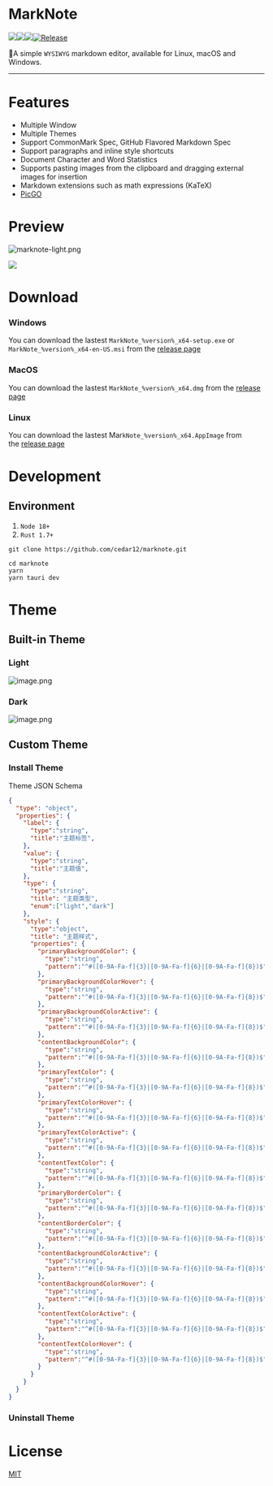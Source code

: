 # MarkNote

![](https://img.shields.io/github/stars/cedar12/marknote)![](https://img.shields.io/github/forks/cedar12/marknote)![](https://img.shields.io/github/downloads/cedar12/marknote/total)[![Release](https://github.com/cedar12/marknote/actions/workflows/release.yml/badge.svg)](https://github.com/cedar12/marknote/actions/workflows/release.yml)

🎉A simple `WYSIWYG` markdown editor, available for Linux, macOS and Windows.

---

# Features

- Multiple Window
- Multiple Themes
- Support CommonMark Spec, GitHub Flavored Markdown Spec
- Support paragraphs and inline style shortcuts
- Document Character and Word Statistics
- Supports pasting images from the clipboard and dragging external images for insertion
- Markdown extensions such as math expressions (KaTeX)
- [PicGO](https://molunerfinn.com/PicGo/)

# Preview

![marknote-light.png](https://cdn.jsdelivr.net/gh/cedar12/picgo@main/images/202310122323992.png)

![](https://cdn.jsdelivr.net/gh/cedar12/picgo@main/images/202310122323635.png)

# Download

### Windows

You can download the lastest `MarkNote_%version%_x64-setup.exe` or `MarkNote_%version%_x64-en-US.msi` from the [release page](https://github.com/cedar12/marknote/releases/latest)

### MacOS

You can download the lastest `MarkNote_%version%_x64.dmg` from the [release page](https://github.com/cedar12/marknote/releases/latest)

### Linux

You can download the lastest Mar`kNote_%version%_x64.AppImage` from the [release page](https://github.com/cedar12/marknote/releases/latest)

# Development

## Environment

1. `Node 18+`
2. `Rust 1.7+`

```shell
git clone https://github.com/cedar12/marknote.git
```

```shell
cd marknote
yarn
yarn tauri dev
```

# Theme

## Built-in Theme

### Light

![image.png](README.md.assets/20231016105324.image.png)

### Dark

![image.png](README.md.assets/20231016105421.image.png)

## Custom Theme

### Install Theme

Theme JSON Schema

```json
{
  "type": "object",
  "properties": {
	"label": {
	  "type":"string",
	  "title":"主题标签",
	},
	"value": {
	  "type":"string",
	  "title":"主题值",
	},
	"type": {
	  "type":"string",
	  "title": "主题类型",
	  "enum":["light","dark"]
	},
	"style": {
	  "type":"object",
	  "title": "主题样式",
	  "properties": {
		"primaryBackgroundColor": {
		  "type":"string",
		  "pattern":"^#([0-9A-Fa-f]{3}|[0-9A-Fa-f]{6}|[0-9A-Fa-f]{8})$"
		},
		"primaryBackgroundColorHover": {
		  "type":"string",
		  "pattern":"^#([0-9A-Fa-f]{3}|[0-9A-Fa-f]{6}|[0-9A-Fa-f]{8})$"
		},
		"primaryBackgroundColorActive": {
		  "type":"string",
		  "pattern":"^#([0-9A-Fa-f]{3}|[0-9A-Fa-f]{6}|[0-9A-Fa-f]{8})$"
		},
		"contentBackgroundColor": {
		  "type":"string",
		  "pattern":"^#([0-9A-Fa-f]{3}|[0-9A-Fa-f]{6}|[0-9A-Fa-f]{8})$"
		},
		"primaryTextColor": {
		  "type":"string",
		  "pattern":"^#([0-9A-Fa-f]{3}|[0-9A-Fa-f]{6}|[0-9A-Fa-f]{8})$"
		},
		"primaryTextColorHover": {
		  "type":"string",
		  "pattern":"^#([0-9A-Fa-f]{3}|[0-9A-Fa-f]{6}|[0-9A-Fa-f]{8})$"
		},
		"primaryTextColorActive": {
		  "type":"string",
		  "pattern":"^#([0-9A-Fa-f]{3}|[0-9A-Fa-f]{6}|[0-9A-Fa-f]{8})$"
		},
		"contentTextColor": {
		  "type":"string",
		  "pattern":"^#([0-9A-Fa-f]{3}|[0-9A-Fa-f]{6}|[0-9A-Fa-f]{8})$"
		},
		"primaryBorderColor": {
		  "type":"string",
		  "pattern":"^#([0-9A-Fa-f]{3}|[0-9A-Fa-f]{6}|[0-9A-Fa-f]{8})$"
		},
		"contentBorderColor": {
		  "type":"string",
		  "pattern":"^#([0-9A-Fa-f]{3}|[0-9A-Fa-f]{6}|[0-9A-Fa-f]{8})$"
		},
		"contentBackgroundColorActive": {
		  "type":"string",
		  "pattern":"^#([0-9A-Fa-f]{3}|[0-9A-Fa-f]{6}|[0-9A-Fa-f]{8})$"
		},
		"contentBackgroundColorHover": {
		  "type":"string",
		  "pattern":"^#([0-9A-Fa-f]{3}|[0-9A-Fa-f]{6}|[0-9A-Fa-f]{8})$"
		},
		"contentTextColorActive": {
		  "type":"string",
		  "pattern":"^#([0-9A-Fa-f]{3}|[0-9A-Fa-f]{6}|[0-9A-Fa-f]{8})$"
		},
		"contentTextColorHover": {
		  "type":"string",
		  "pattern":"^#([0-9A-Fa-f]{3}|[0-9A-Fa-f]{6}|[0-9A-Fa-f]{8})$"
		}
	  }
	}
  }
}
```

### Uninstall Theme

# License

[MIT](https://github.com/cedar12/marknote/blob/main/LICENSE)